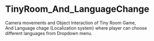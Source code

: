 # TinyRoom_And_LanguageChange
Camera movements and Object Interaction of Tiny Room Game,<br>
And Language chage (Localization system) where player can choose different languages from Dropdown menu.
